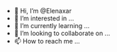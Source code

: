 - 👋 Hi, I’m @Elenaxar
- 👀 I’m interested in ...
- 🌱 I’m currently learning ...
- 💞️ I’m looking to collaborate on ...
- 📫 How to reach me ...

<!---
Elenaxar/Elenaxar is a ✨ special ✨ repository because its `README.md` (this file) appears on your GitHub profile.
You can click the Preview link to take a look at your changes.
--->
